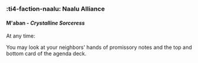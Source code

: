 ### :ti4-faction-naalu: **Naalu Alliance**

####  M'aban - _Crystalline Sorceress_

At any time:

You may look at your neighbors' hands of promissory notes and the top and bottom card of the agenda deck.
